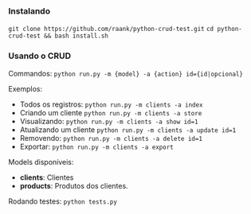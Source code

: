 ### Instalando
`git clone https://github.com/raank/python-crud-test.git`
`cd python-crud-test && bash install.sh`

### Usando o CRUD

Commandos:
    `python run.py -m {model} -a {action} id={id|opcional}`

Exemplos:
- Todos os registros: `python run.py -m clients -a index`
- Criando um cliente `python run.py -m clients -a store`
- Visualizando: `python run.py -m clients -a show id=1`
- Atualizando um cliente `python run.py -m clients -a update id=1`
- Removendo: `python run.py -m clients -a delete id=1`
- Exportar: `python run.py -m clients -a export`

Models disponíveis:
- **clients**: Clientes
- **products**: Produtos dos clientes.

Rodando testes: `python tests.py`